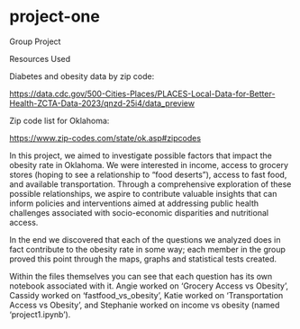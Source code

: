 # project-one
Group Project



Resources Used





Diabetes and obesity data by zip code: 

https://data.cdc.gov/500-Cities-Places/PLACES-Local-Data-for-Better-Health-ZCTA-Data-2023/qnzd-25i4/data_preview

Zip code list for Oklahoma:

https://www.zip-codes.com/state/ok.asp#zipcodes

In this project, we aimed to investigate possible factors that impact the obesity rate in Oklahoma. We were interested in income, access to grocery stores (hoping to see a relationship to “food deserts”), access to fast food, and available transportation. Through a comprehensive exploration of these possible relationships, we aspire to contribute valuable insights that can inform policies and interventions aimed at addressing public health challenges associated with socio-economic disparities and nutritional access.

In the end we discovered that each of the questions we analyzed does in fact contribute to the obesity rate in some way; each member in the group proved this point through the maps, graphs and statistical tests created.

Within the files themselves you can see that each question has its own notebook associated with it. Angie worked on ‘Grocery Access vs Obesity’, Cassidy worked on ‘fastfood_vs_obesity’, Katie worked on ‘Transportation Access vs Obesity’, and Stephanie worked on income vs obesity (named ‘project1.ipynb’).

